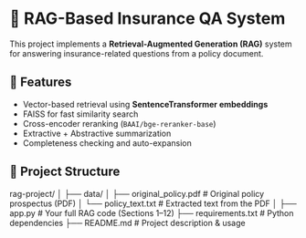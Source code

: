 # 🧠 RAG-Based Insurance QA System

This project implements a **Retrieval-Augmented Generation (RAG)** system for answering insurance-related questions from a policy document.

## 🚀 Features
- Vector-based retrieval using **SentenceTransformer embeddings**
- FAISS for fast similarity search
- Cross-encoder reranking (`BAAI/bge-reranker-base`)
- Extractive + Abstractive summarization
- Completeness checking and auto-expansion

## 📁 Project Structure
rag-project/
│
├── data/
│   ├── original_policy.pdf        # Original policy prospectus (PDF)
│   └── policy_text.txt            # Extracted text from the PDF
│
├── app.py                         # Your full RAG code (Sections 1–12)
├── requirements.txt               # Python dependencies
├── README.md                      # Project description & usage
